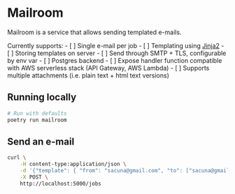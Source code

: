 Mailroom
========

Mailroom is a service that allows sending templated e-mails.

Currently supports:
    - [ ] Single e-mail per job
    - [ ] Templating using [Jinja2](https://jinja2docs.readthedocs.io/en/stable/)
    - [ ] Storing templates on server
    - [ ] Send through SMTP + TLS, configurable by env var
    - [ ] Postgres backend
    - [ ] Expose handler function compatible with AWS serverless stack (API Gateway, AWS Lambda)
    - [ ] Supports multiple attachments (i.e. plain text + html text versions)

## Running locally

```sh
# Run with defaults
poetry run mailroom
```

## Send an e-mail

```sh
curl \
    -H content-type:application/json \
    -d '{"template": { "from": "sacuna@gmail.com", "to": ["sacuna@gmail.com"], "subject" : "Hello {{first_name}}", "body": "Greetings {{first_name}} {{last_name}}"}, "data": [{"first_name": "Seba", "last_name": "acuna"}]}' \
    -X POST \
    http://localhost:5000/jobs
```
